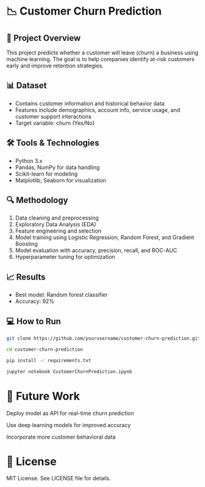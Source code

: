 # 📉 Customer Churn Prediction

## 🚀 Project Overview
This project predicts whether a customer will leave (churn) a business using machine learning. The goal is to help companies identify at-risk customers early and improve retention strategies.  

## 📊 Dataset
- Contains customer information and historical behavior data  
- Features include demographics, account info, service usage, and customer support interactions  
- Target variable: churn (Yes/No)

## 🛠️ Tools & Technologies
- Python 3.x  
- Pandas, NumPy for data handling  
- Scikit-learn for modeling  
- Matplotlib, Seaborn for visualization  

## 🔍 Methodology
1. Data cleaning and preprocessing  
2. Exploratory Data Analysis (EDA)  
3. Feature engineering and selection  
4. Model training using Logistic Regression, Random Forest, and Gradient Boosting  
5. Model evaluation with accuracy, precision, recall, and ROC-AUC  
6. Hyperparameter tuning for optimization  

## 📈 Results
- Best model:  Random forest classifier 
- Accuracy: 92%  

## 💻 How to Run
```bash
git clone https://github.com/yourusername/customer-churn-prediction.git

cd customer-churn-prediction

pip install -r requirements.txt

jupyter notebook CustomerChurnPrediction.ipynb
```
# 🌟 Future Work
Deploy model as API for real-time churn prediction

Use deep learning models for improved accuracy

Incorporate more customer behavioral data

# 📄 License
MIT License. See LICENSE file for details.

